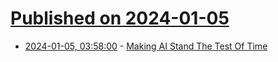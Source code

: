 # [Published on 2024-01-05](index.md)

* [2024-01-05, 03:58:00](https://soylentnews.org/article.pl?sid=24/01/04/0229252&from=rss) - [Making AI Stand The Test Of Time](https://soylentnews.org/article.pl?sid=24/01/04/0229252&from=rss)
